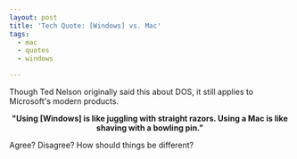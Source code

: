 ```yaml
---
layout: post
title: 'Tech Quote: [Windows] vs. Mac'
tags:
  - mac
  - quotes
  - windows

---
```


Though Ted Nelson originally said this about DOS, it still applies to Microsoft's modern products.
<p style="text-align: center;"><strong>"Using [Windows] is like juggling with  straight razors. Using a Mac is like shaving with a bowling  pin."</strong></p>
<p style="text-align: left;">Agree? Disagree? How should things be different?</p>
